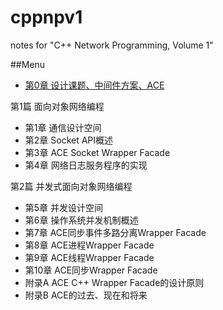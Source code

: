 # cppnpv1
notes for "C++ Network Programming, Volume 1"

##Menu
- [第0章 设计课题、中间件方案、ACE](content/00.md)

第1篇 面向对象网络编程

- 第1章 通信设计空间
- 第2章 Socket API概述
- 第3章 ACE Socket Wrapper Facade
- 第4章 网络日志服务程序的实现

第2篇 并发式面向对象网络编程

- 第5章 并发设计空间
- 第6章 操作系统并发机制概述
- 第7章 ACE同步事件多路分离Wrapper Facade
- 第8章 ACE进程Wrapper Facade
- 第9章 ACE线程Wrapper Facade
- 第10章 ACE同步Wrapper Facade
- 附录A ACE C++ Wrapper Facade的设计原则
- 附录B ACE的过去、现在和将来
